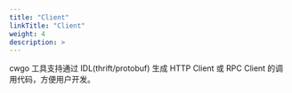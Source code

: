 ```yaml
---
title: "Client"
linkTitle: "Client"
weight: 4
description: >
---
```


cwgo 工具支持通过 IDL(thrift/protobuf) 生成 HTTP Client 或 RPC Client 的调用代码，方便用户开发。
